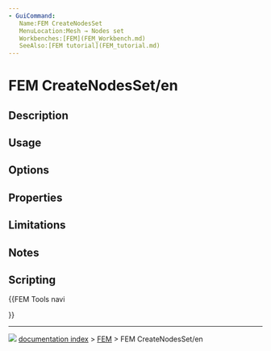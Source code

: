 ```yaml
---
- GuiCommand:
   Name:FEM CreateNodesSet
   MenuLocation:Mesh → Nodes set
   Workbenches:[FEM](FEM_Workbench.md)
   SeeAlso:[FEM tutorial](FEM_tutorial.md)
---
```


# FEM CreateNodesSet/en

## Description

## Usage

## Options

## Properties

## Limitations

## Notes

## Scripting





{{FEM Tools navi

}}



---
![](images/Button_right.svg) [documentation index](../README.md) > [FEM](Category_FEM.md) > FEM CreateNodesSet/en
